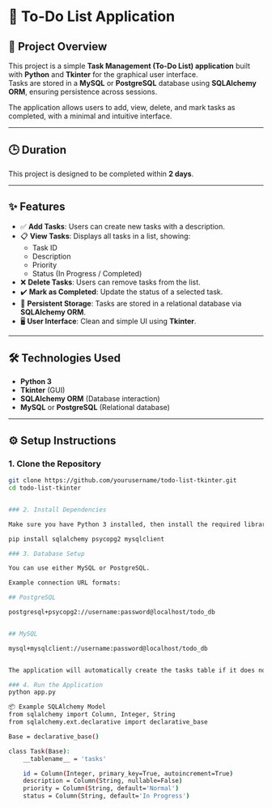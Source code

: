# 📝 To-Do List Application  

## 📌 Project Overview  
This project is a simple **Task Management (To-Do List) application** built with **Python** and **Tkinter** for the graphical user interface.  
Tasks are stored in a **MySQL** or **PostgreSQL** database using **SQLAlchemy ORM**, ensuring persistence across sessions.  

The application allows users to add, view, delete, and mark tasks as completed, with a minimal and intuitive interface.  

---

## 🕒 Duration  
This project is designed to be completed within **2 days**.  

---

## ✨ Features  
- ✅ **Add Tasks**: Users can create new tasks with a description.  
- 📋 **View Tasks**: Displays all tasks in a list, showing:  
  - Task ID  
  - Description  
  - Priority  
  - Status (In Progress / Completed)  
- ❌ **Delete Tasks**: Users can remove tasks from the list.  
- ✔️ **Mark as Completed**: Update the status of a selected task.  
- 💾 **Persistent Storage**: Tasks are stored in a relational database via **SQLAlchemy ORM**.  
- 🖥️ **User Interface**: Clean and simple UI using **Tkinter**.  

---

## 🛠️ Technologies Used  
- **Python 3**  
- **Tkinter** (GUI)  
- **SQLAlchemy ORM** (Database interaction)  
- **MySQL** or **PostgreSQL** (Relational database)  

---

## ⚙️ Setup Instructions  

### 1. Clone the Repository  
```bash
git clone https://github.com/yourusername/todo-list-tkinter.git
cd todo-list-tkinter


### 2. Install Dependencies

Make sure you have Python 3 installed, then install the required libraries:

pip install sqlalchemy psycopg2 mysqlclient

### 3. Database Setup

You can use either MySQL or PostgreSQL.

Example connection URL formats:

## PostgreSQL

postgresql+psycopg2://username:password@localhost/todo_db


## MySQL

mysql+mysqlclient://username:password@localhost/todo_db


The application will automatically create the tasks table if it does not exist.

### 4. Run the Application
python app.py

📦 Example SQLAlchemy Model
from sqlalchemy import Column, Integer, String
from sqlalchemy.ext.declarative import declarative_base

Base = declarative_base()

class Task(Base):
    __tablename__ = 'tasks'

    id = Column(Integer, primary_key=True, autoincrement=True)
    description = Column(String, nullable=False)
    priority = Column(String, default='Normal')
    status = Column(String, default='In Progress')
